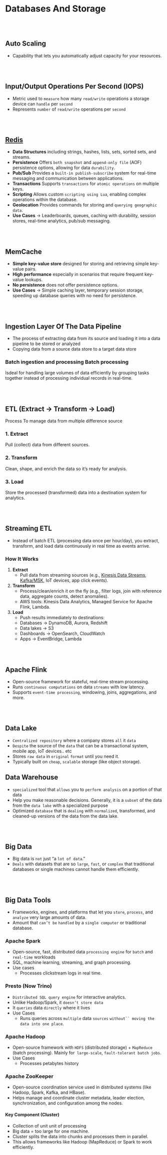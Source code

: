 # Databases And Storage

<br><br>

## Auto Scaling
* Capability that lets you automatically adjust capacity for your resources.

<br><br>

## Input/Output Operations Per Second (IOPS)
* Metric used to `measure` how many `read/write` operations a storage device can `handle` per `second`
* Represents `number` of `read/write` operations per `second`

<br><br>

## [Redis](#redis)
* **Data Structures** including strings, hashes, lists, sets, sorted sets, and streams.
* **Persistence** Offers `both snapshot` and `append-only file` (AOF) persistence options, allowing for data `durability`.
* **Pub/Sub** Provides a `built-in publish-subscribe` system for real-time messaging and communication between applications.
* **Transactions** Supports `transactions` for `atomic operations` on multiple keys.
* **Scripting** Allows custom `scripting using Lua`, enabling complex operations within the database.
* **Geolocation** Provides commands for storing and `querying geographic data`.
* **Use Cases** → Leaderboards, queues, caching with durability, session stores, real-time analytics, pub/sub messaging.

<br><br>

## MemCache
* **Simple key-value store** designed for storing and retrieving simple key-value pairs.
* **High performance** especially in scenarios that require frequent key-value lookups.
* **No persistence** does not offer persistence options.
* **Use Cases** → Simple caching layer, temporary session storage, speeding up database queries with no need for persistence.

<br><br>

## Ingestion Layer Of The Data Pipeline
* The process of extracting data from its source and loading it into a data pipeline to be stored or analyzed
* Copying data from a source data store to a target data store

### Batch ingestion and processing Batch processing 
Isdeal for handling large volumes of data efficiently by grouping tasks together instead of processing individual records in real-time.

<br><br>

## ETL (Extract → Transform → Load)
Process To manage data from multiple difference source
### 1. Extract
Pull (collect) data from different sources.

### 2. Transform
Clean, shape, and enrich the data so it’s ready for analysis.

### 3. Load
Store the processed (transformed) data into a destination system for analytics.

<br><br>

## Streaming ETL
* Instead of batch ETL (processing data once per hour/day), you extract, transform, and load data continuously in real time as events arrive.

### How It Works
1. **Extract** 
    * Pull data from streaming sources (e.g., [Kinesis Data Streams](), [Kafka/MSK](), IoT devices, app click events).
2. **Transform** 
    * Process/clean/enrich it on the fly (e.g., filter logs, join with reference data, aggregate counts, detect anomalies).
    * AWS tools: Kinesis Data Analytics, Managed Service for Apache Flink, Lambda.
3. **Load** 
    * Push results immediately to destinations:
    * Databases → DynamoDB, Aurora, Redshift
    * Data lakes → S3
    * Dashboards → OpenSearch, CloudWatch
    * Apps → EventBridge, Lambda

<br><br>

## Apache Flink
* Open-source framework for stateful, real-time stream processing.
* Runs `continuous computations` on data `streams` with low latency.
* Supports `event-time processing`, windowing, joins, aggregations, and more.

<br><br>

## Data Lake
* `Centralized repository` where a company stores `all` it `data`
* `Despite` the source of the `data` that can be a transactional system, mobile app, IoT devices.. etc
* Stores `raw data` in `original` `format` until you need it.
* Typically built on `cheap`, `scalable` storage (like object storage).

## Data Warehouse
* `specialized` tool that `allows` you to `perform analysis` on a portion of that data
* Help you make reasonable decisions. Generally, it is a `subset` of the data from the `data lake` with a specialized purpose
* Optimized `database` that is `dealing` with `normalized`, transformed, and cleaned-up versions of the data from the data lake.

<br><br>

## Big Data
* Big data is `not` just “a `lot of data`.”
* `Deals` with datasets that are so `large`, `fast`, or `complex` that traditional databases or single machines cannot handle them efficiently.

<br><br>

## Big Data Tools
* Frameworks, engines, and platforms that let you `store`, `process`, and `analyze` very large amounts of data.
* Amount that `can’t be` `handled` by a `single computer` or traditional database.

### Apache Spark
* Open-source, fast, distributed data `processing engine` for `batch` and `real-time` workloads
* SQL, machine learning, streaming, and graph processing.
* Use cases
    * Processes clickstream logs in real time.

### Presto (Now Trino)
* `Distributed SQL query engine` for interactive analytics.
* Unlike Hadoop/Spark, it `doesn’t store data`
* It `queries` data `directly` where it lives
* Use Cases
    * Runs queries across `multiple` data `sources` `without`` moving the data into one place`.

### Apache Hadoop
* Open-source framework with `HDFS` (distributed storage) + `MapReduce` (batch processing). Mainly for` large-scale`, `fault-tolerant batch jobs`.
* Use Cases 
    * Processes petabytes history

### Apache ZooKeeper
* Open-source coordination service used in distributed systems (like Hadoop, Spark, Kafka, and HBase).
* Helps manage and coordinate cluster metadata, leader election, synchronization, and configuration among the nodes.

#### Key Component (Cluster)
* Collection of unit unit of processing
* Big data = too large for one machine.
* Cluster splits the data into chunks and processes them in parallel.
* This allows frameworks like Hadoop (MapReduce) or Spark to work efficiently.

<br><br>